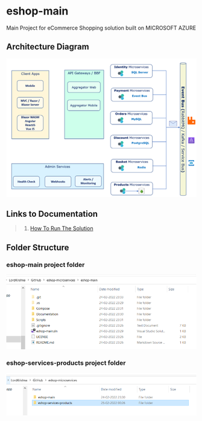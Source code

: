 # eshop-main
Main Project for eCommerce Shopping solution built on MICROSOFT AZURE

## Architecture Diagram
![OverAllArchitecture |150x150](./Documentation/Images/OverAllArchitecture.PNG)

## Links to Documentation

> 1. [How To Run The Solution](./HowTos/HowToRunTheSolution.md)

## Folder Structure

### eshop-main project folder
![eshop-main project folder |150x150](./Documentation/Images/eshop-main.PNG)

### eshop-services-products project folder
![eshop-services-products project folder |150x150](./Documentation/Images/eshop-services-products.PNG)
